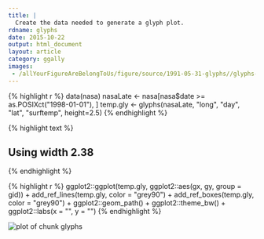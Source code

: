 ```yaml
---
title: |
  Create the data needed to generate a glyph plot.
rdname: glyphs
date: 2015-10-22
output: html_document
layout: article
category: ggally
images:
 - /allYourFigureAreBelongToUs/figure/source/1991-05-31-glyphs//glyphs-1.png
---
```





{% highlight r %}
data(nasa)
 nasaLate <- nasa[nasa$date >= as.POSIXct("1998-01-01"), ]
 temp.gly <- glyphs(nasaLate, "long", "day", "lat", "surftemp", height=2.5)
{% endhighlight %}



{% highlight text %}
## Using width 2.38
{% endhighlight %}



{% highlight r %}
 ggplot2::ggplot(temp.gly, ggplot2::aes(gx, gy, group = gid)) +
   add_ref_lines(temp.gly, color = "grey90") +
   add_ref_boxes(temp.gly, color = "grey90") +
   ggplot2::geom_path() +
   ggplot2::theme_bw() +
   ggplot2::labs(x = "", y = "")
{% endhighlight %}

![plot of chunk glyphs](/allYourFigureAreBelongToUs/figure/source/1991-05-31-glyphs/glyphs-1.png) 